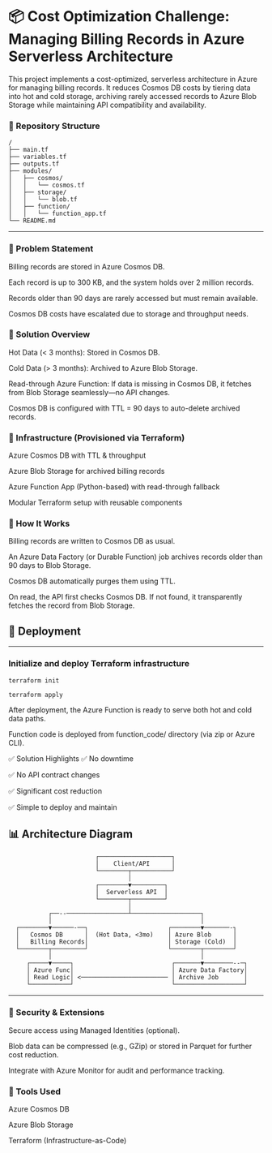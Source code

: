 # 📦 Cost Optimization Challenge: Managing Billing Records in Azure Serverless Architecture

This project implements a cost-optimized, serverless architecture in Azure for managing billing records. It reduces Cosmos DB costs by tiering data into hot and cold storage, archiving rarely accessed records to Azure Blob Storage while maintaining API compatibility and availability.

### 📂 Repository Structure

```
/
├── main.tf
├── variables.tf
├── outputs.tf
├── modules/
│   ├── cosmos/
│   │   └── cosmos.tf
│   ├── storage/
│   │   └── blob.tf
│   ├── function/
│   │   └── function_app.tf
└── README.md
```
---
### 📌 Problem Statement
Billing records are stored in Azure Cosmos DB.

Each record is up to 300 KB, and the system holds over 2 million records.

Records older than 90 days are rarely accessed but must remain available.

Cosmos DB costs have escalated due to storage and throughput needs.

### 🎯 Solution Overview
Hot Data (< 3 months): Stored in Cosmos DB.

Cold Data (> 3 months): Archived to Azure Blob Storage.

Read-through Azure Function: If data is missing in Cosmos DB, it fetches from Blob Storage seamlessly—no API changes.

Cosmos DB is configured with TTL = 90 days to auto-delete archived records.

### 🧱 Infrastructure (Provisioned via Terraform)
Azure Cosmos DB with TTL & throughput

Azure Blob Storage for archived billing records

Azure Function App (Python-based) with read-through fallback

Modular Terraform setup with reusable components

### 🧪 How It Works
Billing records are written to Cosmos DB as usual.

An Azure Data Factory (or Durable Function) job archives records older than 90 days to Blob Storage.

Cosmos DB automatically purges them using TTL.

On read, the API first checks Cosmos DB. If not found, it transparently fetches the record from Blob Storage.

## 🚀 Deployment
---
### Initialize and deploy Terraform infrastructure
```
terraform init
```
```
terraform apply
```
After deployment, the Azure Function is ready to serve both hot and cold data paths.

Function code is deployed from function_code/ directory (via zip or Azure CLI).

✅ Solution Highlights
✅ No downtime

✅ No API contract changes

✅ Significant cost reduction

✅ Simple to deploy and maintain

## 📊 Architecture Diagram
```
                        ┌────────────────────┐
                        │    Client/API      │
                        └────────┬───────────┘
                                 │
                        ┌────────▼─────────┐
                        │  Serverless API  │
                        └────────┬─────────┘
                                 │
           ┌──--─────────────────┴───────────────────┐
           │                                         │
  ┌────────▼──────-──┐                      ┌────────▼───────-┐
  │   Cosmos DB      │  (Hot Data, <3mo)    │ Azure Blob      │
  │   Billing Records│                      │ Storage (Cold)  │
  └────────┬─────────┘                      └────────┬────────┘
           │                                         │
     ┌─────▼─────┐                           ┌───────▼────────--─┐
     │ Azure Func│                           │ Azure Data Factory│
     │ Read Logic│ <──────────────────────── │ Archive Job       │
     └───────────┘                           └───────────────────┘

```

---
### 🔐 Security & Extensions
Secure access using Managed Identities (optional).

Blob data can be compressed (e.g., GZip) or stored in Parquet for further cost reduction.

Integrate with Azure Monitor for audit and performance tracking.

### 🧩 Tools Used
Azure Cosmos DB

Azure Blob Storage

Terraform (Infrastructure-as-Code)
